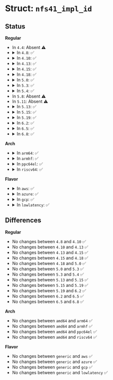 # Struct: <code>nfs41_impl_id</code>

## Status
<b>Regular</b>
<ul>
<li>
In <code>4.4</code>: Absent ⚠️
</li>
<li>
<details>
<summary>In <code>4.8</code>: ✅</summary>

```c
struct nfs41_impl_id {
    char domain[1025];
    char name[1025];
    struct nfstime4 date;
};
```
</details>
</li>
<li>
<details>
<summary>In <code>4.10</code>: ✅</summary>

```c
struct nfs41_impl_id {
    char domain[1025];
    char name[1025];
    struct nfstime4 date;
};
```
</details>
</li>
<li>
<details>
<summary>In <code>4.13</code>: ✅</summary>

```c
struct nfs41_impl_id {
    char domain[1025];
    char name[1025];
    struct nfstime4 date;
};
```
</details>
</li>
<li>
<details>
<summary>In <code>4.15</code>: ✅</summary>

```c
struct nfs41_impl_id {
    char domain[1025];
    char name[1025];
    struct nfstime4 date;
};
```
</details>
</li>
<li>
<details>
<summary>In <code>4.18</code>: ✅</summary>

```c
struct nfs41_impl_id {
    char domain[1025];
    char name[1025];
    struct nfstime4 date;
};
```
</details>
</li>
<li>
<details>
<summary>In <code>5.0</code>: ✅</summary>

```c
struct nfs41_impl_id {
    char domain[1025];
    char name[1025];
    struct nfstime4 date;
};
```
</details>
</li>
<li>
<details>
<summary>In <code>5.3</code>: ✅</summary>

```c
struct nfs41_impl_id {
    char domain[1025];
    char name[1025];
    struct nfstime4 date;
};
```
</details>
</li>
<li>
<details>
<summary>In <code>5.4</code>: ✅</summary>

```c
struct nfs41_impl_id {
    char domain[1025];
    char name[1025];
    struct nfstime4 date;
};
```
</details>
</li>
<li>
In <code>5.8</code>: Absent ⚠️
</li>
<li>
In <code>5.11</code>: Absent ⚠️
</li>
<li>
<details>
<summary>In <code>5.13</code>: ✅</summary>

```c
struct nfs41_impl_id {
    char domain[1025];
    char name[1025];
    struct nfstime4 date;
};
```
</details>
</li>
<li>
<details>
<summary>In <code>5.15</code>: ✅</summary>

```c
struct nfs41_impl_id {
    char domain[1025];
    char name[1025];
    struct nfstime4 date;
};
```
</details>
</li>
<li>
<details>
<summary>In <code>5.19</code>: ✅</summary>

```c
struct nfs41_impl_id {
    char domain[1025];
    char name[1025];
    struct nfstime4 date;
};
```
</details>
</li>
<li>
<details>
<summary>In <code>6.2</code>: ✅</summary>

```c
struct nfs41_impl_id {
    char domain[1025];
    char name[1025];
    struct nfstime4 date;
};
```
</details>
</li>
<li>
<details>
<summary>In <code>6.5</code>: ✅</summary>

```c
struct nfs41_impl_id {
    char domain[1025];
    char name[1025];
    struct nfstime4 date;
};
```
</details>
</li>
<li>
<details>
<summary>In <code>6.8</code>: ✅</summary>

```c
struct nfs41_impl_id {
    char domain[1025];
    char name[1025];
    struct nfstime4 date;
};
```
</details>
</li>
</ul>
<b>Arch</b>
<ul>
<li>
<details>
<summary>In <code>arm64</code>: ✅</summary>

```c
struct nfs41_impl_id {
    char domain[1025];
    char name[1025];
    struct nfstime4 date;
};
```
</details>
</li>
<li>
<details>
<summary>In <code>armhf</code>: ✅</summary>

```c
struct nfs41_impl_id {
    char domain[1025];
    char name[1025];
    struct nfstime4 date;
};
```
</details>
</li>
<li>
<details>
<summary>In <code>ppc64el</code>: ✅</summary>

```c
struct nfs41_impl_id {
    char domain[1025];
    char name[1025];
    struct nfstime4 date;
};
```
</details>
</li>
<li>
<details>
<summary>In <code>riscv64</code>: ✅</summary>

```c
struct nfs41_impl_id {
    char domain[1025];
    char name[1025];
    struct nfstime4 date;
};
```
</details>
</li>
</ul>
<b>Flavor</b>
<ul>
<li>
<details>
<summary>In <code>aws</code>: ✅</summary>

```c
struct nfs41_impl_id {
    char domain[1025];
    char name[1025];
    struct nfstime4 date;
};
```
</details>
</li>
<li>
<details>
<summary>In <code>azure</code>: ✅</summary>

```c
struct nfs41_impl_id {
    char domain[1025];
    char name[1025];
    struct nfstime4 date;
};
```
</details>
</li>
<li>
<details>
<summary>In <code>gcp</code>: ✅</summary>

```c
struct nfs41_impl_id {
    char domain[1025];
    char name[1025];
    struct nfstime4 date;
};
```
</details>
</li>
<li>
<details>
<summary>In <code>lowlatency</code>: ✅</summary>

```c
struct nfs41_impl_id {
    char domain[1025];
    char name[1025];
    struct nfstime4 date;
};
```
</details>
</li>
</ul>

## Differences
<b>Regular</b>
<ul>
<li>
No changes between <code>4.8</code> and <code>4.10</code> ✅
</li>
<li>
No changes between <code>4.10</code> and <code>4.13</code> ✅
</li>
<li>
No changes between <code>4.13</code> and <code>4.15</code> ✅
</li>
<li>
No changes between <code>4.15</code> and <code>4.18</code> ✅
</li>
<li>
No changes between <code>4.18</code> and <code>5.0</code> ✅
</li>
<li>
No changes between <code>5.0</code> and <code>5.3</code> ✅
</li>
<li>
No changes between <code>5.3</code> and <code>5.4</code> ✅
</li>
<li>
No changes between <code>5.13</code> and <code>5.15</code> ✅
</li>
<li>
No changes between <code>5.15</code> and <code>5.19</code> ✅
</li>
<li>
No changes between <code>5.19</code> and <code>6.2</code> ✅
</li>
<li>
No changes between <code>6.2</code> and <code>6.5</code> ✅
</li>
<li>
No changes between <code>6.5</code> and <code>6.8</code> ✅
</li>
</ul>
<b>Arch</b>
<ul>
<li>
No changes between <code>amd64</code> and <code>arm64</code> ✅
</li>
<li>
No changes between <code>amd64</code> and <code>armhf</code> ✅
</li>
<li>
No changes between <code>amd64</code> and <code>ppc64el</code> ✅
</li>
<li>
No changes between <code>amd64</code> and <code>riscv64</code> ✅
</li>
</ul>
<b>Flavor</b>
<ul>
<li>
No changes between <code>generic</code> and <code>aws</code> ✅
</li>
<li>
No changes between <code>generic</code> and <code>azure</code> ✅
</li>
<li>
No changes between <code>generic</code> and <code>gcp</code> ✅
</li>
<li>
No changes between <code>generic</code> and <code>lowlatency</code> ✅
</li>
</ul>
